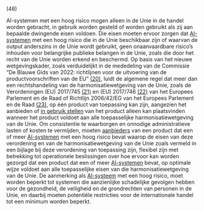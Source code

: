 (46)

AI-systemen met een hoog risico mogen alleen in de Unie in de handel worden gebracht, in gebruik worden gesteld of worden gebruikt als zij aan bepaalde dwingende eisen voldoen. Die eisen moeten ervoor zorgen dat [AI-systemen](a3.md#^ai-systeem) met een hoog risico die in de Unie beschikbaar zijn of waarvan de output anderszins in de Unie wordt gebruikt, geen onaanvaardbare risico’s inhouden voor belangrijke publieke belangen in de Unie, zoals die door het recht van de Unie worden erkend en beschermd. Op basis van het nieuwe wetgevingskader, zoals verduidelijkt in de mededeling van de Commissie “De Blauwe Gids van 2022: richtlijnen voor de uitvoering van de productvoorschriften van de EU” [(20)](#ntr20-L_202401689NL.000101-E0020), luidt de algemene regel dat meer dan een rechtshandeling van de harmonisatiewetgeving van de Unie, zoals de Verordeningen (EU) 2017/745 [(21)](#ntr21-L_202401689NL.000101-E0021) en (EU) 2017/746 [(22)](#ntr22-L_202401689NL.000101-E0022) van het Europees Parlement en de Raad of Richtlijn 2006/42/EG van het Europees Parlement en de Raad [(23)](#ntr23-L_202401689NL.000101-E0023), op één product van toepassing kan zijn, aangezien het aanbieden of [in gebruik stellen](a3.md#^gebruik) van het product alleen kan plaatsvinden wanneer het product voldoet aan alle toepasselijke harmonisatiewetgeving van de Unie. Om consistentie te waarborgen en onnodige administratieve lasten of kosten te vermijden, moeten [aanbieders](a3.md#^aanbieder) van een product dat een of meer [AI-systemen](a3.md#^ai-systeem) met een hoog risico bevat waarop de eisen van deze verordening en van de harmonisatiewetgeving van de Unie zoals vermeld in een bijlage bij deze verordening van toepassing zijn, flexibel zijn met betrekking tot operationele beslissingen over hoe ervoor kan worden gezorgd dat een product dat een of meer [AI-systemen](a3.md#^ai-systeem) bevat, op optimale wijze voldoet aan alle toepasselijke eisen van die harmonisatiewetgeving van de Unie. De aanmerking als [AI-systeem](a3.md#^ai-systeem) met een hoog risico, moet worden beperkt tot systemen die aanzienlijke schadelijke gevolgen hebben voor de gezondheid, de veiligheid en de grondrechten van personen in de Unie, en daarbij moeten potentiële restricties voor de internationale handel tot een minimum worden beperkt.